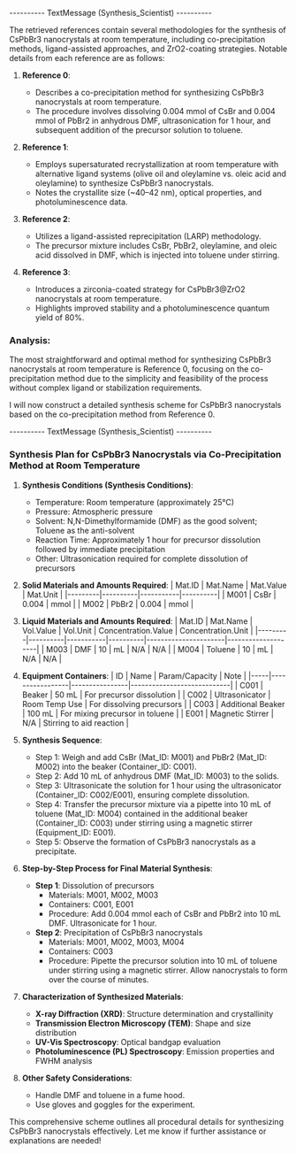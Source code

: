 
---------- TextMessage (Synthesis_Scientist) ----------


The retrieved references contain several methodologies for the synthesis of CsPbBr3 nanocrystals at room temperature, including co-precipitation methods, ligand-assisted approaches, and ZrO2-coating strategies. Notable details from each reference are as follows:

1. **Reference 0**:
   - Describes a co-precipitation method for synthesizing CsPbBr3 nanocrystals at room temperature.
   - The procedure involves dissolving 0.004 mmol of CsBr and 0.004 mmol of PbBr2 in anhydrous DMF, ultrasonication for 1 hour, and subsequent addition of the precursor solution to toluene.

2. **Reference 1**:
   - Employs supersaturated recrystallization at room temperature with alternative ligand systems (olive oil and oleylamine vs. oleic acid and oleylamine) to synthesize CsPbBr3 nanocrystals.
   - Notes the crystallite size (~40–42 nm), optical properties, and photoluminescence data.

3. **Reference 2**:
   - Utilizes a ligand-assisted reprecipitation (LARP) methodology.
   - The precursor mixture includes CsBr, PbBr2, oleylamine, and oleic acid dissolved in DMF, which is injected into toluene under stirring.

4. **Reference 3**:
   - Introduces a zirconia-coated strategy for CsPbBr3@ZrO2 nanocrystals at room temperature.
   - Highlights improved stability and a photoluminescence quantum yield of 80%.

### Analysis:
The most straightforward and optimal method for synthesizing CsPbBr3 nanocrystals at room temperature is Reference 0, focusing on the co-precipitation method due to the simplicity and feasibility of the process without complex ligand or stabilization requirements.

I will now construct a detailed synthesis scheme for CsPbBr3 nanocrystals based on the co-precipitation method from Reference 0.



---------- TextMessage (Synthesis_Scientist) ----------
### Synthesis Plan for CsPbBr3 Nanocrystals via Co-Precipitation Method at Room Temperature

1. **Synthesis Conditions (Synthesis Conditions)**:
   - Temperature: Room temperature (approximately 25°C)
   - Pressure: Atmospheric pressure
   - Solvent: N,N-Dimethylformamide (DMF) as the good solvent; Toluene as the anti-solvent
   - Reaction Time: Approximately 1 hour for precursor dissolution followed by immediate precipitation
   - Other: Ultrasonication required for complete dissolution of precursors

2. **Solid Materials and Amounts Required**:
   | Mat.ID  | Mat.Name | Mat.Value | Mat.Unit |
   |---------|----------|-----------|----------|
   | M001    | CsBr     | 0.004     | mmol     |
   | M002    | PbBr2    | 0.004     | mmol     |

3. **Liquid Materials and Amounts Required**:
   | Mat.ID  | Mat.Name | Vol.Value | Vol.Unit | Concentration.Value | Concentration.Unit |
   |---------|----------|-----------|----------|----------------------|--------------------|
   | M003    | DMF      | 10        | mL       | N/A                  | N/A                |
   | M004    | Toluene  | 10        | mL       | N/A                  | N/A                |

4. **Equipment Containers**:
   | ID  | Name            | Param/Capacity | Note                       |
   |-----|-----------------|----------------|----------------------------|
   | C001 | Beaker          | 50 mL          | For precursor dissolution  |
   | C002 | Ultrasonicator  | Room Temp Use  | For dissolving precursors  |
   | C003 | Additional Beaker | 100 mL         | For mixing precursor in toluene |
   | E001 | Magnetic Stirrer | N/A            | Stirring to aid reaction   |

5. **Synthesis Sequence**:
   - Step 1: Weigh and add CsBr (Mat_ID: M001) and PbBr2 (Mat_ID: M002) into the beaker (Container_ID: C001).
   - Step 2: Add 10 mL of anhydrous DMF (Mat_ID: M003) to the solids.
   - Step 3: Ultrasonicate the solution for 1 hour using the ultrasonicator (Container_ID: C002/E001), ensuring complete dissolution.
   - Step 4: Transfer the precursor mixture via a pipette into 10 mL of toluene (Mat_ID: M004) contained in the additional beaker (Container_ID: C003) under stirring using a magnetic stirrer (Equipment_ID: E001).
   - Step 5: Observe the formation of CsPbBr3 nanocrystals as a precipitate.

6. **Step-by-Step Process for Final Material Synthesis**:
   - **Step 1**: Dissolution of precursors 
     - Materials: M001, M002, M003
     - Containers: C001, E001
     - Procedure: Add 0.004 mmol each of CsBr and PbBr2 into 10 mL DMF. Ultrasonicate for 1 hour.
   - **Step 2**: Precipitation of CsPbBr3 nanocrystals
     - Materials: M001, M002, M003, M004
     - Containers: C003
     - Procedure: Pipette the precursor solution into 10 mL of toluene under stirring using a magnetic stirrer. Allow nanocrystals to form over the course of minutes.

7. **Characterization of Synthesized Materials**:
   - **X-ray Diffraction (XRD)**: Structure determination and crystallinity
   - **Transmission Electron Microscopy (TEM)**: Shape and size distribution
   - **UV-Vis Spectroscopy**: Optical bandgap evaluation
   - **Photoluminescence (PL) Spectroscopy**: Emission properties and FWHM analysis 

8. **Other Safety Considerations**:
   - Handle DMF and toluene in a fume hood.
   - Use gloves and goggles for the experiment.

This comprehensive scheme outlines all procedural details for synthesizing CsPbBr3 nanocrystals effectively. Let me know if further assistance or explanations are needed!